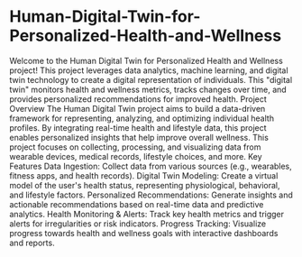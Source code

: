 # Human-Digital-Twin-for-Personalized-Health-and-Wellness
Welcome to the Human Digital Twin for Personalized Health and Wellness project! This project leverages data analytics, machine learning, and digital twin technology to create a digital representation of individuals. This "digital twin" monitors health and wellness metrics, tracks changes over time, and provides personalized recommendations for improved health.
Project Overview
The Human Digital Twin project aims to build a data-driven framework for representing, analyzing, and optimizing individual health profiles. By integrating real-time health and lifestyle data, this project enables personalized insights that help improve overall wellness. This project focuses on collecting, processing, and visualizing data from wearable devices, medical records, lifestyle choices, and more.
Key Features
Data Ingestion: Collect data from various sources (e.g., wearables, fitness apps, and health records).
Digital Twin Modeling: Create a virtual model of the user's health status, representing physiological, behavioral, and lifestyle factors.
Personalized Recommendations: Generate insights and actionable recommendations based on real-time data and predictive analytics.
Health Monitoring & Alerts: Track key health metrics and trigger alerts for irregularities or risk indicators.
Progress Tracking: Visualize progress towards health and wellness goals with interactive dashboards and reports.
